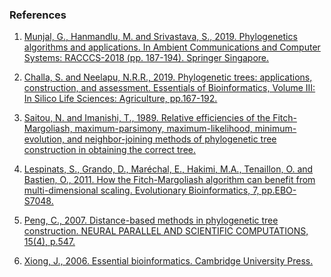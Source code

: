 ### References

1.	[Munjal, G., Hanmandlu, M. and Srivastava, S., 2019. Phylogenetics algorithms and applications. In Ambient Communications and Computer Systems: RACCCS-2018 (pp. 187-194). Springer Singapore.](https://pmc.ncbi.nlm.nih.gov/articles/PMC7123334/)

2.	[Challa, S. and Neelapu, N.R.R., 2019. Phylogenetic trees: applications, construction, and assessment. Essentials of Bioinformatics, Volume III: In Silico Life Sciences: Agriculture, pp.167-192.](https://link.springer.com/chapter/10.1007/978-3-030-19318-8_10)

3.	[Saitou, N. and Imanishi, T., 1989. Relative efficiencies of the Fitch-Margoliash, maximum-parsimony, maximum-likelihood, minimum-evolution, and neighbor-joining methods of phylogenetic tree construction in obtaining the correct tree.](https://academic.oup.com/mbe/article/6/5/514/1088571)

4.	[Lespinats, S., Grando, D., Maréchal, E., Hakimi, M.A., Tenaillon, O. and Bastien, O., 2011. How the Fitch-Margoliash algorithm can benefit from multi-dimensional scaling. Evolutionary Bioinformatics, 7, pp.EBO-S7048.](https://pubmed.ncbi.nlm.nih.gov/21697992)

5.	[Peng, C., 2007. Distance-based methods in phylogenetic tree construction. NEURAL PARALLEL AND SCIENTIFIC COMPUTATIONS, 15(4), p.547.](https://bmi231.stanford.edu/Projects%202007/Peng1.pdf)

6.	[Xiong, J., 2006. Essential bioinformatics. Cambridge University Press.](https://www.cambridge.org/core/books/essential-bioinformatics/D003E841CD01B2F71C96E64C0B25E089)
